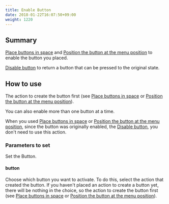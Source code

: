 ```yaml
---
title: Enable Button
date: 2018-01-22T16:07:50+09:00
weight: 1220
---
```

## Summary

[Place buttons in space](../add_button) and [Position the button at the menu position](../add_button_at_header) to enable the button you placed.

[Disable button](../disable_button) to return a button that can be pressed to the original state.

## How to use

The action to create the button first (see [Place buttons in space](../add_button) or [Position the button at the menu position](../add_button_at_header)).

You can also enable more than one button at a time.

When you used [Place buttons in space](../add_button) or [Position the button at the menu position](../add_button_at_header), since the button was originally enabled, the [Disable button](../disable_button), you don't need to use this action.

### Parameters to set

Set the Button.

#### button

Choose which button you want to activate. To do this, select the action that created the button. If you haven't placed an action to create a button yet, there will be nothing in the choice, so the action to create the button first (see [Place buttons in space](../add_button) or [Position the button at the menu position](../add_button_at_header)).

